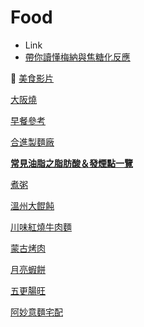 # Food

- Link
- [帶你讀懂梅納與焦糖化反應](https://m.greatchef.com.cn/newsview?id=3822&lang_id=2)

🍜 [美食影片](https://todaynews.jwint.net/news/%E7%BE%8E%E9%A3%9F%208581a54907d84b3fb3df9b2ec1b797e8)

[大阪燒](Food%20cfe5d613637548668abf6985c6837496/%E5%A4%A7%E9%98%AA%E7%87%92%20f0260381dd2f44c2a86e4ef29440a988.md)

[早餐參考](Food%20cfe5d613637548668abf6985c6837496/%E6%97%A9%E9%A4%90%E5%8F%83%E8%80%83%2073631f04391c4282ab186db7a2a5ef49.md)

[合進製麵廠](Food%20cfe5d613637548668abf6985c6837496/%E5%90%88%E9%80%B2%E8%A3%BD%E9%BA%B5%E5%BB%A0%203248c2fc0382427fb264f01f4ad95620.md)

[**常見油脂之脂肪酸＆發煙點一覽**](Food%20cfe5d613637548668abf6985c6837496/%E5%B8%B8%E8%A6%8B%E6%B2%B9%E8%84%82%E4%B9%8B%E8%84%82%E8%82%AA%E9%85%B8%EF%BC%86%E7%99%BC%E7%85%99%E9%BB%9E%E4%B8%80%E8%A6%BD%20943f07922b6e4c4493874fcd39b9fb72.md)

[煮粥](Food%20cfe5d613637548668abf6985c6837496/%E7%85%AE%E7%B2%A5%202f8925debc9b4f14a5dcf021efb54e2b.md)

[溫州大餛飩](Food%20cfe5d613637548668abf6985c6837496/%E6%BA%AB%E5%B7%9E%E5%A4%A7%E9%A4%9B%E9%A3%A9%20a91eb013a7074b0793427160840b6ee5.md)

[川味紅燒牛肉麵](Food%20cfe5d613637548668abf6985c6837496/%E5%B7%9D%E5%91%B3%E7%B4%85%E7%87%92%E7%89%9B%E8%82%89%E9%BA%B5%20a4475b6b445645448f345dd2c663c517.md)

[蒙古烤肉](Food%20cfe5d613637548668abf6985c6837496/%E8%92%99%E5%8F%A4%E7%83%A4%E8%82%89%209659da64d54f4d548ce8943b3ef8443e.md)

[月亮蝦餅](Food%20cfe5d613637548668abf6985c6837496/%E6%9C%88%E4%BA%AE%E8%9D%A6%E9%A4%85%208bbb444b2eac4a9cb71779fb1ceb853a.md)

[五更腸旺](Food%20cfe5d613637548668abf6985c6837496/%E4%BA%94%E6%9B%B4%E8%85%B8%E6%97%BA%2090ff19b0a4144767bc9005f8285c6e11.md)

[阿妙意麵宅配](Food%20cfe5d613637548668abf6985c6837496/%E9%98%BF%E5%A6%99%E6%84%8F%E9%BA%B5%E5%AE%85%E9%85%8D%2036e645f70b0c403bbfcbecdcd4358a86.md)